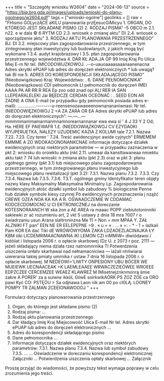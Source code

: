 +++
title = "Szczegóły wniosku W2604"
date = "2024-06-13"
source = "https://bip.brg.gda.pl/images/uploads/wnioski-do-planu-ogolnego/w2604.pdf"
tags = ["wnioski-ogolne"]
geolinks = []
raw = "FHismo GOLyczĄCE aKILU pianowariia przĘesucGiMicyu 1. ORGAN, DO KTÓREGO JEST SKŁADANE PISMO (2) 2. RODZAJ PISMA” -5 OBCO m 2.1. n22. e w dala © 6 RYTM CD 2.3. wniosek o zmianę aktu” D) 2.4. wniosek o sporządzenie aktu” 3. RODZAJ AKTU PLANOWANIA PRZESTRZENNEGO” BJ. DI 3.2. miejscowy plan zagospodarowania przesirzennego, w tym zintegrowany płan inwestycyjny lub budowlanych, z jakich mogą być wykonane 1 3.4. audyt krajobrazowy I 3.5. płan zagospodarowania przestrzennego województwa 4. DAR KŁ ADA.JA OP 99 Imię Kraj Po Ulica Miej E-m Nr tel. (MICODOWIJZKOWOJ. .--o-uauoaaaasaaanaanenacna Adres skrytki ePUAP lub adres do doręczeń elektronicznych * lub uwagą? tak BI nie 5. ADRES DO KORESPONDENCJI SKŁADAJĄCEGO PISMO” (Nieobowiązkowo) Kraj: Województwo: . 6. DANE PEŁNOMOCNIKA” (Nieobowiązkowo) CDI pełnomocnik LI pełnomocnik do doręczeń IMEI AAAA PA AR RR R REA Ep zoo odd znad opi ALI RER IA SAN LLEPEARALELEKI Jai BĘEDCZE CERDAN OCEÓNAĆ : . SEED EON AR ZADNE A ONA E-mail (w przypadku gdy peinomocnik posiada adres e-mail): ...............--------u-reensenozawaeeenownanananiwnasi: Nr tel. (NIEODOWIĘZKOWOJ 2 <A ZA ZARA OR EA Adres skrytki ePUAP lub adres do doręczeń elektronicznych”: _—.—..._—mmmmmammamarmanmnamnorearnannanar ewa ewa si ' 4 J 33 Y 2 Od;  Ha. HERE EF PAIEWAFR 1.£. (NIEDDOWIĄZKOWOJ CV EZYDAOKI WYJPERUETKA, NALEZY UZUDEMIC KAZIA Z KOLUMI tale 7.2.1. Nazwa 7.22. 7.23. Czy teren ' 7.24. Treść awidencyjnyc awide cyjnych” ERMEMEM EMMME A ZO WDOKAOONONANKCNAE informacje dotyczące działek ewidencyjnych oraz niektórych parametrów — w przypadku zaznaczenia w pkt 2: wniosku do oroiektu aktu (nkt 2.11. umeaai da kansttawaneaa nmiektu aktu takt 7 74 luh wnioski: n zmiana aktu (pkt 2.3) oraz w pkt 3: płanu ogółnego gminy (pkt 3.1) łub miejscowego planu zagospodarowania przestrzennego, w tym zintegrowanego płanu inwestycyjnego lub miejscowego płanu rewitalizacji (pkt 3.2): 7.3.1. Nazwa pianu 7.3.2. 7.3.3. Czy 7.3.4. Nazwa lub 7.3.5. 7.3.6. T3.T. ogólnego gminy Identyfikator teren objęty nazwy klasy Maksymalny  Maksymalna Minimalny Lp.  Zagospodarowania  ewidencyjnych   ałość działki symbol lub zabudowy % biologicznie  Penne hub działek  symbole kiesy  czynrej Pó  ewidencyjnych przeznaczenia  j nzążć  CREWE OZEA NOA KA KA A R. OŚWAADCZEMIE W CDDAMAC KODCECDOMOCNC U CI EKTRONICZNEJ na doreczanie KOTESNORAANCH W ska żon a AE AREA ra maaac POPP ziebiutotoninniki sakiewki zr ać rozumieniu art, 2 vkt 5 ustawy z dnia 18 mra ?007 r o świadrzaniu usun Arana slaltrnninzna Me 11 > Non = mm MPAA Y. ZAŁ ALZNIKI FT pan” EEN NE ER EELEPEPNE =9 . « u = « . . . » =: - * - 1 + iażkaii Pam KOR EA dać Tiki dE WRÓWÓWYÓMA ŻAKA LDZAÓEZLACINAJKA ŁY KBM iiiki LICDEMRIMAACNAWNA iKI LEMON CZI iriMMiW=  diwiódawoi / kidóiiat i listopada 2006 r. o opłacie skarbowej (Dz U. z 2073 r poz. 2111 — jeżeli składający niema działa rzez natnomnrnika TI Potwerdzenia uiszczenia onłatv skarhawai nad nełnamacniciwa — iażali nhńwiarai uiererania takiej pmiaty umrnika r ustaw 7 dnia 16 listopada 2006 r. o opłacie skarbowej. M NEDEOWI='LIWTY ONPESIONY UBU BÓCER WE MUEIEWK UECNAACEAK +K LAEMLEAAEE WRWACZEZIEÓWEE WROEEE EDPZCZEE CERCEMZEE WEAEZ KLAWREŻ M lMisetnejznknmonrą śmie zakre A PORER' za a  suiwiw  ikkóL GiiwE  soirkwikAÓRK PS ZOZ ZOE ca  ORO pawi Kyć CO: PSTĘÓU > Sa odjnawa Laon nik am 00 po cI0LĄ. LOONEY POMPY TR ZALMAN 2CEEIONAWOOOJ    "
+++

Formularz dotyczący pianowarowania przestrzennego
1. Organ, do którego jest składane pismo (2)
2. Rodzaj pisma: ...
3. Rodzaj aktu planowania przestrzennego
4. Dar kładący
Imię
Kraj
Miejscowość
Ulica
E-mail
Nr tel.
Adres skrytki ePUAP lub adres do doręczeń elektronicznych
...
5. Adres do korespondencji składającego pismo
6. Dane pełnomocnika
...
7. Informacje dotyczące działek ewidencyjnych oraz niektórych parametrów:
7.3.1. Nazwa planu
7.3.4. Nazwa lub symbol zabudowy
7.3.5. ...
...
Oświadczenie w doreczaniu korespondencji elektronicznej
Załączniki
...
Potwierdzenia uiszczenia opłaty skarbowej
...
Załącznik

Proszę przyjąć do wiadomości, że powyższy tekst wymaga poprawy w celu zrozumienia jego treści.


